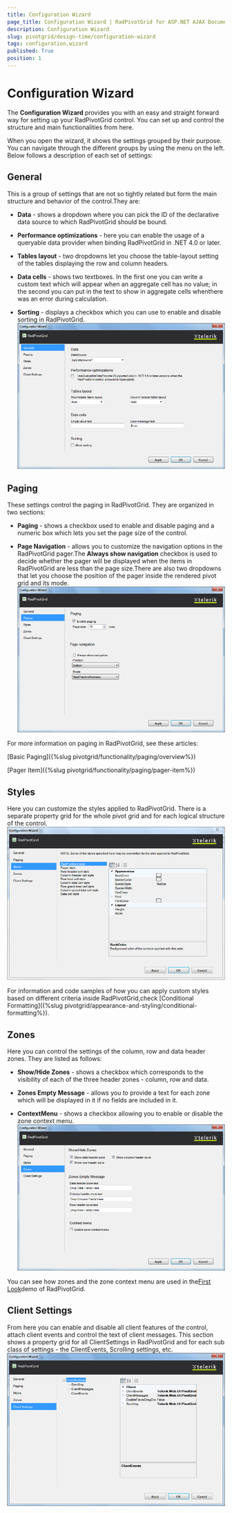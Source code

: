```yaml
---
title: Configuration Wizard
page_title: Configuration Wizard | RadPivotGrid for ASP.NET AJAX Documentation
description: Configuration Wizard
slug: pivotgrid/design-time/configuration-wizard
tags: configuration,wizard
published: True
position: 1
---
```


# Configuration Wizard



The **Configuration Wizard** provides you with an easy and straight forward way for setting	up your RadPivotGrid control. You can set up and control the structure and main functionalities from here.

When you open the wizard, it shows the settings grouped by their purpose. You can navigate through the different	groups by using the menu on the left. Below follows a description of each set of settings:

## General

This is a group of settings that are not so tightly related but form the main structure and behavior of the control.They are:

* **Data** - shows a dropdown where you can pick the ID of the declarative data source to which RadPivotGrid should be bound.

* **Performance optimizations** - here you can enable the usage of a queryable data provider when binding RadPivotGrid in .NET 4.0 or later.

* **Tables layout** - two dropdowns let you choose the table-layout setting of the tables displaying the row and column headers.

* **Data cells** - shows two textboxes. In the first one you can write a custom text which will appear when an aggregate cell has no value; in the second you can put in the text to show in aggregate cells whenthere was an error during calculation.

* **Sorting** - displays a checkbox which you can use to enable and disable sorting in RadPivotGrid.
![General](images/pivotgrid-configuration-wizard_1.png)

## Paging

These settings control the paging in RadPivotGrid. They are organized in two sections:

* **Paging** - shows a checkbox used to enable and disable paging and a numeric box which lets you set the page size of the control.

* **Page Navigation** - allows you to customize the navigation options in the RadPivotGrid pager.The **Always show navigation** checkbox is used to decide whether the pager will be displayed when the items in RadPivotGrid are less than the page size.There are also two dropdowns that let you choose the position of the pager inside the rendered pivot grid and its mode.
![Paging](images/pivotgrid-configuration-wizard_2.png)

For more information on paging in RadPivotGrid, see these articles:

[Basic Paging]({%slug pivotgrid/functionality/paging/overview%})

[Pager Item]({%slug pivotgrid/functionality/paging/pager-item%})

## Styles

Here you can customize the styles applied to RadPivotGrid. There is a separate property grid for the whole pivot grid and for each logical structure of the control.
![Styles](images/pivotgrid-configuration-wizard_3.png)

For information and code samples of how you can apply custom styles based on different criteria inside RadPivotGrid,check [Conditional Formatting]({%slug pivotgrid/appearance-and-styling/conditional-formatting%}).

## Zones

Here you can control the settings of the column, row and data header zones. They are listed as follows:

* **Show/Hide Zones** - shows a checkbox which corresponds to the visibility of each of the three header zones - column, row and data.

* **Zones Empty Message** - allows you to provide a text for each zone which will be displayed in it if no fields are included in it.

* **ContextMenu** - shows a checkbox allowing you to enable or disable the zone context menu.
![Zones](images/pivotgrid-configuration-wizard_4.png)

You can see how zones and the zone context menu are used in the[First Look](http://demos.telerik.com/aspnet-ajax/pivotgrid/examples/firstlook/defaultcs.aspx)demo of RadPivotGrid.

## Client Settings

From here you can enable and disable all client features of the control, attach client events and control the text of client messages. This section shows a property grid for all ClientSettings in RadPivotGrid and for each sub class of settings - the ClientEvents, Scrolling settings, etc.
![Client Settings](images/pivotgrid-configuration-wizard_5.png)
